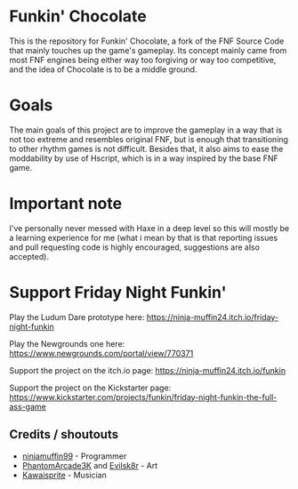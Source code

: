 # Funkin' Chocolate

This is the repository for Funkin' Chocolate, a fork of the FNF Source Code that mainly touches up the game's gameplay.
Its concept mainly came from most FNF engines being either way too forgiving or way too competitive, and the idea of Chocolate is to be a middle ground.

# Goals

The main goals of this project are to improve the gameplay in a way that is not too extreme and resembles original FNF, but is enough that transitioning to other rhythm games is not difficult.
Besides that, it also aims to ease the moddability by use of Hscript, which is in a way inspired by the base FNF game.

# Important note

I've personally never messed with Haxe in a deep level so this will mostly be a learning experience for me
(what i mean by that is that reporting issues and pull requesting code is highly encouraged, suggestions are also accepted).

# Support Friday Night Funkin'

Play the Ludum Dare prototype here: https://ninja-muffin24.itch.io/friday-night-funkin

Play the Newgrounds one here: https://www.newgrounds.com/portal/view/770371

Support the project on the itch.io page: https://ninja-muffin24.itch.io/funkin

Support the project on the Kickstarter page: https://www.kickstarter.com/projects/funkin/friday-night-funkin-the-full-ass-game

## Credits / shoutouts

- [ninjamuffin99](https://twitter.com/ninja_muffin99) - Programmer
- [PhantomArcade3K](https://twitter.com/phantomarcade3k) and [Evilsk8r](https://twitter.com/evilsk8r) - Art
- [Kawaisprite](https://twitter.com/kawaisprite) - Musician
